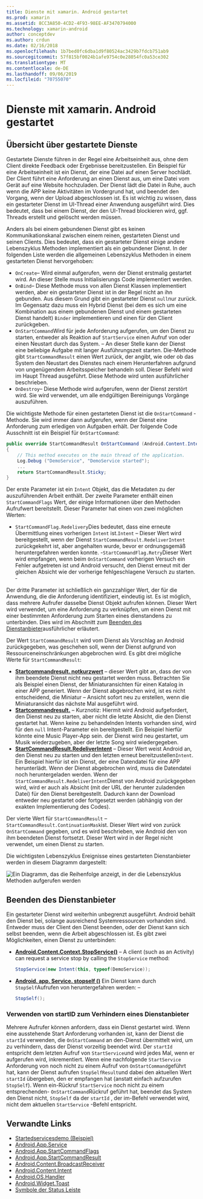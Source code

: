 ```yaml
---
title: Dienste mit xamarin. Android gestartet
ms.prod: xamarin
ms.assetid: 8CC3A850-4CD2-4F93-98EE-AF3470794000
ms.technology: xamarin-android
author: conceptdev
ms.author: crdun
ms.date: 02/16/2018
ms.openlocfilehash: 1b7bed0fc6dba1d9f80524ac3429b7fdcb751ab9
ms.sourcegitcommit: 57f815bf0024b1afe9754c0e28054fc0a53ce302
ms.translationtype: MT
ms.contentlocale: de-DE
ms.lasthandoff: 09/06/2019
ms.locfileid: "70755070"
---
```

# <a name="started-services-with-xamarinandroid"></a>Dienste mit xamarin. Android gestartet

## <a name="started-services-overview"></a>Übersicht über gestartete Dienste

Gestartete Dienste führen in der Regel eine Arbeitseinheit aus, ohne dem Client direkte Feedback oder Ergebnisse bereitzustellen. Ein Beispiel für eine Arbeitseinheit ist ein Dienst, der eine Datei auf einen Server hochlädt. Der Client führt eine Anforderung an einen Dienst aus, um eine Datei vom Gerät auf eine Website hochzuladen. Der Dienst lädt die Datei in Ruhe, auch wenn die APP keine Aktivitäten im Vordergrund hat, und beendet den Vorgang, wenn der Upload abgeschlossen ist. Es ist wichtig zu wissen, dass ein gestarteter Dienst im UI-Thread einer Anwendung ausgeführt wird. Dies bedeutet, dass bei einem Dienst, der den UI-Thread blockieren wird, ggf. Threads erstellt und gelöscht werden müssen.

Anders als bei einem gebundenen Dienst gibt es keinen Kommunikationskanal zwischen einem reinen, gestarteten Dienst und seinen Clients. Dies bedeutet, dass ein gestarteter Dienst einige andere Lebenszyklus Methoden implementiert als ein gebundener Dienst. In der folgenden Liste werden die allgemeinen Lebenszyklus Methoden in einem gestarteten Dienst hervorgehoben:

- `OnCreate`&ndash; Wird einmal aufgerufen, wenn der Dienst erstmalig gestartet wird. An dieser Stelle muss Initialisierungs Code implementiert werden.
- `OnBind`&ndash; Diese Methode muss von allen Dienst Klassen implementiert werden, aber ein gestarteter Dienst ist in der Regel nicht an ihn gebunden. Aus diesem Grund gibt ein gestarteter Dienst `null`nur zurück. Im Gegensatz dazu muss ein Hybrid Dienst (bei dem es sich um eine Kombination aus einem gebundenen Dienst und einem gestarteten Dienst handelt) `Binder` implementieren und einen für den Client zurückgeben.
- `OnStartCommand`Wird für jede Anforderung aufgerufen, um den Dienst zu starten, entweder als Reaktion auf `StartService` einen Aufruf von oder einen Neustart durch das System. &ndash; An dieser Stelle kann der Dienst eine beliebige Aufgabe mit langer Ausführungszeit starten. Die-Methode gibt `StartCommandResult` einen Wert zurück, der angibt, wie oder ob das System den Neustart des Dienstes nach einem Herunterfahren aufgrund von ungenügendem Arbeitsspeicher behandeln soll. Dieser Befehl wird im Haupt Thread ausgeführt. Diese Methode wird unten ausführlicher beschrieben.
- `OnDestroy`&ndash; Diese Methode wird aufgerufen, wenn der Dienst zerstört wird. Sie wird verwendet, um alle endgültigen Bereinigungs Vorgänge auszuführen.

Die wichtigste Methode für einen gestarteten Dienst ist die `OnStartCommand` -Methode. Sie wird immer dann aufgerufen, wenn der Dienst eine Anforderung zum erledigen von Aufgaben erhält. Der folgende Code Ausschnitt ist ein Beispiel für `OnStartCommand`: 

```csharp
public override StartCommandResult OnStartCommand (Android.Content.Intent intent, StartCommandFlags flags, int startId)
{
    // This method executes on the main thread of the application.
    Log.Debug ("DemoService", "DemoService started");
    ...
    return StartCommandResult.Sticky;
}
```

Der erste Parameter ist ein `Intent` Objekt, das die Metadaten zu der auszuführenden Arbeit enthält. Der zweite Parameter enthält einen `StartCommandFlags` Wert, der einige Informationen über den Methoden Aufrufwert bereitstellt. Dieser Parameter hat einen von zwei möglichen Werten:

- `StartCommandFlag.Redelivery`Dies bedeutet, dass eine erneute Übermittlung eines vorherigen `Intent` ist.`Intent` &ndash; Dieser Wert wird bereitgestellt, wenn der Dienst `StartCommandResult.RedeliverIntent` zurückgekehrt ist, aber angehalten wurde, bevor er ordnungsgemäß heruntergefahren werden konnte.
-`StartCommandFlag.Retry`Dieser Wert wird empfangen, wenn beim `OnStartCommand` vorherigen Versuch ein Fehler aufgetreten ist und Android versucht, den Dienst erneut mit der gleichen Absicht wie der vorherige fehlgeschlagene Versuch zu starten. &dash;

Der dritte Parameter ist schließlich ein ganzzahliger Wert, der für die Anwendung, die die Anforderung identifiziert, eindeutig ist. Es ist möglich, dass mehrere Aufrufer dasselbe Dienst Objekt aufrufen können. Dieser Wert wird verwendet, um eine Anforderung zu verknüpfen, um einen Dienst mit einer bestimmten Anforderung zum Starten eines dienstandens zu unterbinden. Dies wird im Abschnitt zum [Beenden des Dienstanbieter](#Stopping_the_Service)ausführlicher erläutert. 

Der Wert `StartCommandResult` wird vom Dienst als Vorschlag an Android zurückgegeben, was geschehen soll, wenn der Dienst aufgrund von Ressourceneinschränkungen abgebrochen wird. Es gibt drei mögliche Werte für `StartCommandResult`:

- **[Startcommandresult. notkurzwert](xref:Android.App.StartCommandResult.NotSticky)** &ndash; dieser Wert gibt an, dass der von ihm beendete Dienst nicht neu gestartet werden muss. Betrachten Sie als Beispiel einen Dienst, der Miniaturansichten für einen Katalog in einer APP generiert. Wenn der Dienst abgebrochen wird, ist es nicht entscheidend, die Miniatur &ndash; Ansicht sofort neu zu erstellen, wenn die Miniaturansicht das nächste Mal ausgeführt wird.
- **[Startcommandresult.](xref:Android.App.StartCommandResult.Sticky)** &ndash; Kurznotiz: Hiermit wird Android aufgefordert, den Dienst neu zu starten, aber nicht die letzte Absicht, die den Dienst gestartet hat. Wenn keine zu behandelnden Intents vorhanden sind, wird für den `null` Intent-Parameter ein bereitgestellt. Ein Beispiel hierfür könnte eine Music Player-App sein. der Dienst wird neu gestartet, um Musik wiederzugeben, aber der letzte Song wird wiedergegeben.
- **[StartCommandResult.RedeliverIntent](xref:Android.App.StartCommandResult.RedeliverIntent)** &ndash; Dieser Wert weist Android an, den Dienst neu zu starten und den letzten erneut bereitzustellen`Intent`. Ein Beispiel hierfür ist ein Dienst, der eine Datendatei für eine APP herunterlädt. Wenn der Dienst abgebrochen wird, muss die Datendatei noch heruntergeladen werden. Wenn der `StartCommandResult.RedeliverIntent`Dienst von Android zurückgegeben wird, wird er auch als Absicht (mit der URL der herunter zuladenden Datei) für den Dienst bereitgestellt. Dadurch kann der Download entweder neu gestartet oder fortgesetzt werden (abhängig von der exakten Implementierung des Codes).

Der vierte Wert für `StartCommandResult` &ndash; `StartCommandResult.ContinuationMask`ist. Dieser Wert wird von zurück `OnStartCommand` gegeben, und es wird beschrieben, wie Android den von ihm beendeten Dienst fortsetzt. Dieser Wert wird in der Regel nicht verwendet, um einen Dienst zu starten.

Die wichtigsten Lebenszyklus Ereignisse eines gestarteten Dienstanbieter werden in diesem Diagramm dargestellt: 

![Ein Diagramm, das die Reihenfolge anzeigt, in der die Lebenszyklus Methoden aufgerufen werden](started-services-images/started-service-01.png "Ein Diagramm, das die Reihenfolge anzeigt, in der die Lebenszyklus Methoden aufgerufen werden.")

<a name="Stopping_the_Service" />

## <a name="stopping-the-service"></a>Beenden des Dienstanbieter

Ein gestarteter Dienst wird weiterhin unbegrenzt ausgeführt. Android behält den Dienst bei, solange ausreichend Systemressourcen vorhanden sind. Entweder muss der Client den Dienst beenden, oder der Dienst kann sich selbst beenden, wenn die Arbeit abgeschlossen ist. Es gibt zwei Möglichkeiten, einen Dienst zu unterbinden: 

- **[Android.Content.Context.StopService()](xref:Android.Content.Context.StopService*)** &ndash; A client (such as an Activity) can request a service stop by calling the `StopService` method:

    ```csharp
    StopService(new Intent(this, typeof(DemoService));
    ```

- **[Android. app. Service. stopself ()](xref:Android.App.Service.StopSelf*)** Ein Dienst kann durch `StopSelf`Aufrufen von heruntergefahren werden: &ndash;

    ```csharp
    StopSelf();
    ```

### <a name="using-startid-to-stop-a-service"></a>Verwenden von startID zum Verhindern eines Dienstanbieter

Mehrere Aufrufer können anfordern, dass ein Dienst gestartet wird. Wenn eine ausstehende Start Anforderung vorhanden ist, kann der Dienst die `startId` verwenden, die `OnStartCommand` an den-Dienst übermittelt wird, um zu verhindern, dass der Dienst vorzeitig beendet wird. Der `startId` entspricht dem letzten Aufruf von `StartService`und wird jedes Mal, wenn er aufgerufen wird, inkrementiert. Wenn eine nachfolgende `StartService` Anforderung von noch nicht zu einem Aufruf von `OnStartCommand`geführt hat, kann der Dienst aufrufen `StopSelfResult`und dabei den aktuellen Wert `startId` übergeben, den er empfangen hat (anstatt einfach aufzurufen `StopSelf`). Wenn ein-Rückruf `StartService` noch nicht zu einem entsprechenden- `OnStartCommand`Rückruf geführt hat, beendet das System den Dienst nicht, `StopSelf` da der `startId` , der im-Befehl verwendet wird, nicht dem aktuellen `StartService` -Befehl entspricht.

## <a name="related-links"></a>Verwandte Links

- [Startedservicesdemo (Beispiel)](https://docs.microsoft.com/samples/xamarin/monodroid-samples/applicationfundamentals-servicesamples-startedservicesdemo)
- [Android.App.Service](xref:Android.App.Service)
- [Android.App.StartCommandFlags](xref:Android.App.StartCommandFlags)
- [Android.App.StartCommandResult](xref:Android.App.StartCommandResult)
- [Android.Content.BroadcastReceiver](xref:Android.Content.BroadcastReceiver)
- [Android.Content.Intent](xref:Android.Content.Intent)
- [Android.OS.Handler](xref:Android.OS.Handler)
- [Android.Widget.Toast](xref:Android.Widget.Toast)
- [Symbole der Status Leiste](https://developer.android.com/guide/practices/ui_guidelines/icon_design_status_bar.html)
